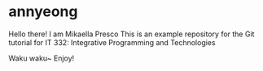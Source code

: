 # annyeong

Hello there!
I am Mikaella Presco
This is an example repository for the Git tutorial for IT 332: Integrative Programming and Technologies

Waku waku~
Enjoy!
